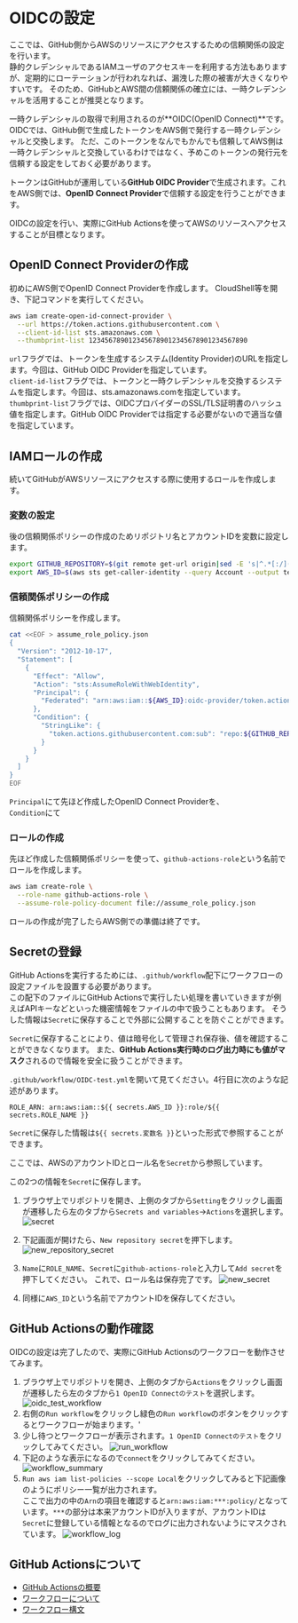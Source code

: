 # OIDCの設定

ここでは、GitHub側からAWSのリソースにアクセスするための信頼関係の設定を行います。  
静的クレデンシャルであるIAMユーザのアクセスキーを利用する方法もありますが、定期的にローテーションが行われなれば、漏洩した際の被害が大きくなりやすいです。
そのため、GitHubとAWS間の信頼関係の確立には、一時クレデンシャルを活用することが推奨となります。

一時クレデンシャルの取得で利用されるのが**OIDC(OpenID Connect)**です。  
OIDCでは、GitHub側で生成したトークンをAWS側で発行する一時クレデンシャルと交換します。
ただ、このトークンをなんでもかんでも信頼してAWS側は一時クレデンシャルと交換しているわけではなく、予めこのトークンの発行元を信頼する設定をしておく必要があります。

トークンはGitHubが運用している**GitHub OIDC Provider**で生成されます。これをAWS側では、**OpenID Connect Provider**で信頼する設定を行うことができます。

OIDCの設定を行い、実際にGitHub Actionsを使ってAWSのリソースへアクセスすることが目標となります。  

## OpenID Connect Providerの作成

初めにAWS側でOpenID Connect Providerを作成します。
CloudShell等を開き、下記コマンドを実行してください。

```bash
aws iam create-open-id-connect-provider \
  --url https://token.actions.githubusercontent.com \
  --client-id-list sts.amazonaws.com \
  --thumbprint-list 1234567890123456789012345678901234567890
```

`url`フラグでは、トークンを生成するシステム(Identity Provider)のURLを指定します。今回は、GitHub OIDC Providerを指定しています。  
`client-id-list`フラグでは、トークンと一時クレデンシャルを交換するシステムを指定します。今回は、sts.amazonaws.comを指定しています。  
`thumbprint-list`フラグでは、OIDCプロバイダーのSSL/TLS証明書のハッシュ値を指定します。GitHub OIDC Providerでは指定する必要がないので適当な値を指定しています。

## IAMロールの作成

続いてGitHubがAWSリソースにアクセスする際に使用するロールを作成します。

### 変数の設定

後の信頼関係ポリシーの作成のためリポジトリ名とアカウントIDを変数に設定します。  

```bash
export GITHUB_REPOSITORY=$(git remote get-url origin|sed -E 's|^.*[:/]([^/]+/[^/]+)\.git$|\1|')
export AWS_ID=$(aws sts get-caller-identity --query Account --output text)
```

### 信頼関係ポリシーの作成

信頼関係ポリシーを作成します。  

```bash
cat <<EOF > assume_role_policy.json
{
  "Version": "2012-10-17",
  "Statement": [
    {
      "Effect": "Allow",
      "Action": "sts:AssumeRoleWithWebIdentity",
      "Principal": {
        "Federated": "arn:aws:iam::${AWS_ID}:oidc-provider/token.actions.githubusercontent.com"
      },
      "Condition": {
        "StringLike": {
          "token.actions.githubusercontent.com:sub": "repo:${GITHUB_REPOSITORY}:*"
        }
      }
    }
  ]
}
EOF
```

`Principal`にて先ほど作成したOpenID Connect Providerを、  
`Condition`にて

### ロールの作成

先ほど作成した信頼関係ポリシーを使って、`github-actions-role`という名前でロールを作成します。  

```bash
aws iam create-role \
  --role-name github-actions-role \
  --assume-role-policy-document file://assume_role_policy.json
```

ロールの作成が完了したらAWS側での準備は終了です。

## Secretの登録

GitHub Actionsを実行するためには、`.github/workflow`配下にワークフローの設定ファイルを設置する必要があります。  
この配下のファイルにGitHub Actionsで実行したい処理を書いていきますが例えばAPIキーなどといった機密情報をファイルの中で扱うこともあります。
そうした情報は`Secret`に保存することで外部に公開することを防ぐことができます。  

`Secret`に保存することにより、値は暗号化して管理され保存後、値を確認することができなくなります。
また、**GitHub Actions実行時のログ出力時にも値がマスク**されるので情報を安全に扱うことができます。

`.github/workflow/OIDC-test.yml`を開いて見てください。4行目に次のような記述があります。

```text
ROLE_ARN: arn:aws:iam::${{ secrets.AWS_ID }}:role/${{ secrets.ROLE_NAME }}
```

`Secret`に保存した情報は`${{ secrets.変数名 }}`といった形式で参照することができます。

ここでは、AWSのアカウントIDとロール名を`Secret`から参照しています。  

この2つの情報を`Secret`に保存します。

1. ブラウザ上でリポジトリを開き、上側のタブから`Setting`をクリックし画面が遷移したら左のタブから`Secrets and variables`→`Actions`を選択します。
![secret](./img/secret.png)

2. 下記画面が開けたら、`New repository secret`を押下します。
![new_repository_secret](./img/new_repository_secret.png)

3. `Name`に`ROLE_NAME`、`Secret`に`github-actions-role`と入力して`Add secret`を押下してください。
これで、ロール名は保存完了です。
![new_secret](./img/new_secret.png)

4. 同様に`AWS_ID`という名前でアカウントIDを保存してください。

## GitHub Actionsの動作確認

OIDCの設定は完了したので、実際にGitHub Actionsのワークフローを動作させてみます。

1. ブラウザ上でリポジトリを開き、上側のタブから`Actions`をクリックし画面が遷移したら左のタブから`1 OpenID Connectのテスト`を選択します。
![oidc_test_workflow](./img/oidc_test_workflow.png)
2. 右側の`Run workflow`をクリックし緑色の`Run workflow`のボタンをクリックするとワークフローが始まります。'
3. 少し待つとワークフローが表示されます。`1 OpenID Connectのテスト`をクリックしてみてください。
![run_workflow](./img/run_workflow.png)
4. 下記のような表示になるので`connect`をクリックしてみてください。
![workflow_summary](./img/workflow_summary.png)
5. `Run aws iam list-policies --scope Local`をクリックしてみると下記画像のようにポリシー一覧が出力されます。  
ここで出力の中の`Arn`の項目を確認すると`arn:aws:iam:***:policy/`となっています。`***`の部分は本来アカウントIDが入りますが、アカウントIDは`Secret`に登録している情報となるのでログに出力されないようにマスクされています。
![workflow_log](./img/workflow_log.png)

## GitHub Actionsについて

- [GitHub Actionsの概要](https://docs.github.com/ja/actions/about-github-actions/understanding-github-actions)
- [ワークフローについて](https://docs.github.com/ja/actions/writing-workflows/about-workflows)
- [ワークフロー構文](https://docs.github.com/ja/actions/writing-workflows/workflow-syntax-for-github-actions)
